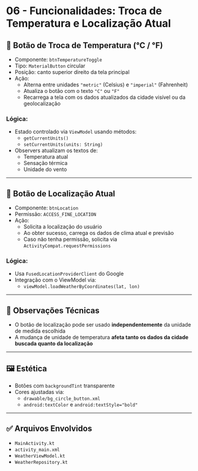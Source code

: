 # 06 - Funcionalidades: Troca de Temperatura e Localização Atual

## 🔁 Botão de Troca de Temperatura (°C / °F)

- Componente: `btnTemperatureToggle`
- Tipo: `MaterialButton` circular
- Posição: canto superior direito da tela principal
- Ação:
  - Alterna entre unidades `"metric"` (Celsius) e `"imperial"` (Fahrenheit)
  - Atualiza o botão com o texto `"C"` ou `"F"`
  - Recarrega a tela com os dados atualizados da cidade visível ou da geolocalização

### Lógica:

- Estado controlado via `ViewModel` usando métodos:
  - `getCurrentUnits()`
  - `setCurrentUnits(units: String)`
- Observers atualizam os textos de:
  - Temperatura atual
  - Sensação térmica
  - Unidade do vento

---

## 📍 Botão de Localização Atual

- Componente: `btnLocation`
- Permissão: `ACCESS_FINE_LOCATION`
- Ação:
  - Solicita a localização do usuário
  - Ao obter sucesso, carrega os dados de clima atual e previsão
  - Caso não tenha permissão, solicita via `ActivityCompat.requestPermissions`

### Lógica:

- Usa `FusedLocationProviderClient` do Google
- Integração com o ViewModel via:
  - `viewModel.loadWeatherByCoordinates(lat, lon)`

---

## 🧪 Observações Técnicas

- O botão de localização pode ser usado **independentemente** da unidade de medida escolhida
- A mudança de unidade de temperatura **afeta tanto os dados da cidade buscada quanto da localização**

---

## 🖼️ Estética

- Botões com `backgroundTint` transparente
- Cores ajustadas via:
  - `drawable/bg_circle_button.xml`
  - `android:textColor` e `android:textStyle="bold"`

---

## ✅ Arquivos Envolvidos

- `MainActivity.kt`
- `activity_main.xml`
- `WeatherViewModel.kt`
- `WeatherRepository.kt`





